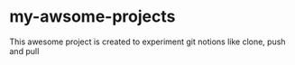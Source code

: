 # my-awsome-projects
This awesome project is created to experiment git notions like clone, push and pull
